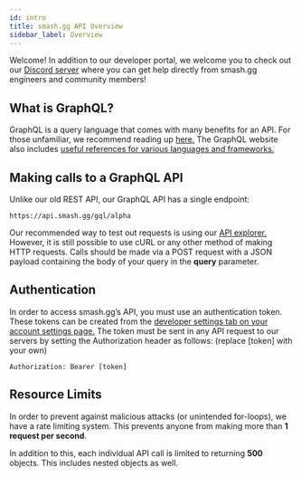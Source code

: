 ```yaml
---
id: intro
title: smash.gg API Overview
sidebar_label: Overview
---
```


Welcome! In addition to our developer portal, we welcome you to check out our [Discord server](https://discord.gg/smashgg) where you can get help directly from smash.gg engineers and community members!

## What is GraphQL?

GraphQL is a query language that comes with many benefits for an API. For those unfamiliar, we recommend reading up <a href="https://graphql.org/" target="_blank">here.</a> The GraphQL website also includes <a href="https://graphql.org/code/" target="_blank">useful references for various languages and frameworks.</a>

## Making calls to a GraphQL API

Unlike our old REST API, our GraphQL API has a single endpoint:

```
https://api.smash.gg/gql/alpha
```

Our recommended way to test out requests is using our [API explorer.](https://developer.smash.gg/explorer) However, it is still possible to use cURL or any other method of making HTTP requests. Calls should be made via a POST request with a JSON payload containing the body of your query in the **query** parameter.

## Authentication

In order to access smash.gg’s API, you must use an authentication token. These tokens can be created from the [developer settings tab on your account settings page.](https://smash.gg/admin/profile/developer) The token must be sent in any API request to our servers by setting the Authorization header as follows: (replace \[token\] with your own)

```
Authorization: Bearer [token]
```

## Resource Limits

In order to prevent against malicious attacks (or unintended for-loops), we have a rate limiting system. This prevents anyone from making more than **1 request per second**.

In addition to this, each individual API call is limited to returning **500** objects. This includes nested objects as well.
